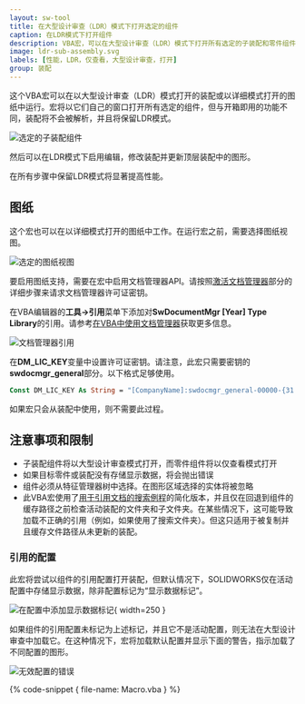 ```yaml
---
layout: sw-tool
title: 在大型设计审查（LDR）模式下打开选定的组件
caption: 在LDR模式下打开组件
description: VBA宏，可以在大型设计审查（LDR）模式下打开所有选定的子装配和零件组件，并相应地以仅查看模式查看
image: ldr-sub-assembly.svg
labels: [性能，LDR，仅查看，大型设计审查，打开]
group: 装配
---
```

这个VBA宏可以在以大型设计审查（LDR）模式打开的装配或以详细模式打开的图纸中运行。宏将以它们自己的窗口打开所有选定的组件，但与开箱即用的功能不同，装配将不会被解析，并且将保留LDR模式。

![选定的子装配组件](selected-sub-assemblies.png)

然后可以在LDR模式下启用编辑，修改装配并更新顶层装配中的图形。

在所有步骤中保留LDR模式将显著提高性能。

## 图纸

这个宏也可以在以详细模式打开的图纸中工作。在运行宏之前，需要选择图纸视图。

![选定的图纸视图](selected-drawing-view.png)

要启用图纸支持，需要在宏中启用文档管理器API。请按照[激活文档管理器](/solidworks-document-manager-api/getting-started/create-connection#activating-document-manager)部分的详细步骤来请求文档管理器许可证密钥。

在VBA编辑器的**工具->引用**菜单下添加对**SwDocumentMgr [Year] Type Library**的引用。请参考[在VBA中使用文档管理器](/solidworks-document-manager-api/getting-started/create-connection#vba)获取更多信息。

![文档管理器引用](swdm-reference.png)

在**DM_LIC_KEY**变量中设置许可证密钥。请注意，此宏只需要密钥的**swdocmgr_general**部分。以下格式足够使用。

~~~ vb
Const DM_LIC_KEY As String = "[CompanyName]:swdocmgr_general-00000-{31 times}"
~~~

如果宏只会从装配中使用，则不需要此过程。

## 注意事项和限制

* 子装配组件将以大型设计审查模式打开，而零件组件将以仅查看模式打开
* 如果目标零件或装配没有存储显示数据，将会抛出错误
* 组件必须从特征管理器树中选择。在图形区域选择的实体将被忽略
* 此VBA宏使用了[用于引用文档的搜索例程](https://help.solidworks.com/2016/english/SolidWorks/sldworks/c_Search_Routine_for_Referenced_Documents.htm)的简化版本，并且仅在回退到组件的缓存路径之前检查活动装配的文件夹和子文件夹。在某些情况下，这可能导致加载不正确的引用（例如，如果使用了搜索文件夹）。但这只适用于被复制并且缓存文件路径从未更新的装配。

### 引用的配置

此宏将尝试以组件的引用配置打开装配，但默认情况下，SOLIDWORKS仅在活动配置中存储显示数据，除非配置标记为“显示数据标记”。

![在配置中添加显示数据标记](add-display-data-mark.png){ width=250 }

如果组件的引用配置未标记为上述标记，并且它不是活动配置，则无法在大型设计审查中加载它。在这种情况下，宏将加载默认配置并显示下面的警告，指示加载了不同配置的图形。

![无效配置的错误](configuration-error.png)

{% code-snippet { file-name: Macro.vba } %}
